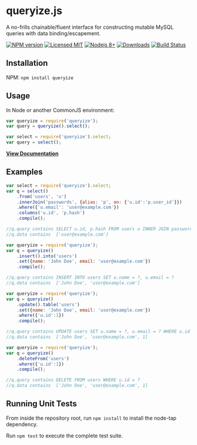 # queryize.js

A no-frills chainable/fluent interface for constructing mutable MySQL queries with data binding/escapement.

[![NPM version](https://img.shields.io/npm/v/queryize.svg)](http://badge.fury.io/js/queryize)
[![Licensed MIT](https://img.shields.io/npm/l/queryize.svg)](https://github.com/Twipped/QueryizeJS/blob/master/LICENSE.txt)
[![Nodejs 8+](https://img.shields.io/badge/node.js-%3E=_8%20LTS-brightgreen.svg)](http://nodejs.org)
[![Downloads](http://img.shields.io/npm/dm/queryize.svg)](http://npmjs.org/queryize)
[![Build Status](https://img.shields.io/travis/Twipped/QueryizeJS.svg)](https://travis-ci.org/Twipped/QueryizeJS)

## Installation

NPM: `npm install queryize`

## Usage

In Node or another CommonJS environment:

```js
var queryize = require('queryize');
var query = queryize().select();
```

```js
var select = require('queryize').select;
var query = select();
```

**[View Documentation](https://twipped.github.io/QueryizeJS/)**

## Examples

```js
var select = require('queryize').select;
var q = select()
    .from('users', 'u')
    .innerJoin('passwords', {alias: 'p', on: {'u.id':'p.user_id'}})
    .where({'u.email': 'user@example.com'})
    .columns('u.id', 'p.hash')
    .compile();

//q.query contains SELECT u.id, p.hash FROM users u INNER JOIN passwords p ON (u.id = p.user_id) WHERE u.email = ?
//q.data contains  ['user@example.com']
```

```js
var queryize = require('queryize');
var q = queryize()
    .insert().into('users')
    .set({name: 'John Doe', email: 'user@example.com'})
    .compile();

//q.query contains INSERT INTO users SET u.name = ?, u.email = ?
//q.data contains  ['John Doe', 'user@example.com']
```

```js
var queryize = require('queryize');
var q = queryize()
    .update().table('users')
    .set({name: 'John Doe', email: 'user@example.com'})
    .where({'u.id':1})
    .compile();

//q.query contains UPDATE users SET u.name = ?, u.email = ? WHERE u.id = ?
//q.data contains  ['John Doe', 'user@example.com', 1]
```

```js
var queryize = require('queryize');
var q = queryize()
    .deleteFrom('users')
    .where({'u.id':1})
    .compile();

//q.query contains DELETE FROM users WHERE u.id = ?
//q.data contains  ['John Doe', 'user@example.com', 1]
```

## Running Unit Tests

From inside the repository root, run `npm install` to install the node-tap dependency.

Run `npm test` to execute the complete test suite.